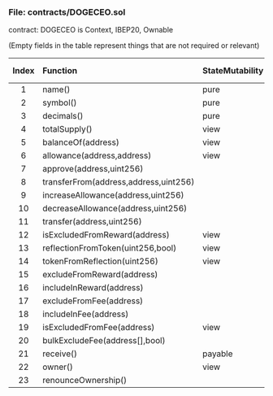 
### File: contracts/DOGECEO.sol
contract: DOGECEO is Context, IBEP20, Ownable

(Empty fields in the table represent things that are not required or relevant)


| Index | Function | StateMutability | Modifier | Param Check | IsUserInterface | Unit Test | Miscellaneous |
| :-: | :----- | :-- | :------ | :--- | :--- | :--- | :------ |
|1|name()|pure|| | | | |
|2|symbol()|pure|| | | | |
|3|decimals()|pure|| | | | |
|4|totalSupply()|view|| | | | |
|5|balanceOf(address)|view|| | | | |
|6|allowance(address,address)|view|| | | | |
|7|approve(address,uint256)||| | | | |
|8|transferFrom(address,address,uint256)||| | | | |
|9|increaseAllowance(address,uint256)||| | | | |
|10|decreaseAllowance(address,uint256)||| | | | |
|11|transfer(address,uint256)||| | | | |
|12|isExcludedFromReward(address)|view|| | | | |
|13|reflectionFromToken(uint256,bool)|view|| | | | |
|14|tokenFromReflection(uint256)|view|| | | | |
|15|excludeFromReward(address)||`onlyOwner`| | | | |
|16|includeInReward(address)||`onlyOwner`| | | | |
|17|excludeFromFee(address)||`onlyOwner`| | | | |
|18|includeInFee(address)||`onlyOwner`| | | | |
|19|isExcludedFromFee(address)|view|| | | | |
|20|bulkExcludeFee(address[],bool)||`onlyOwner`| | | | |
|21|receive()|payable|| | | | |
|22|owner()|view|| | | | |
|23|renounceOwnership()||`onlyOwner`| | | | |




